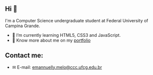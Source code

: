 ## Hi 👋

I'm a Computer Science undergraduate student at Federal University of Campina Grande.
- 🌱 I’m currently learning HTML5, CSS3 and JavaScript.
- 🔎 Know more about me on my [portfolio](https://emannuellymelo.github.io/)

## Contact me:

- ✉ E-mail: emannuelly.melo@ccc.ufcg.edu.br
<!--
**emannuellymelo/emannuellymelo** is a ✨ _special_ ✨ repository because its `README.md` (this file) appears on your GitHub profile.

Here are some ideas to get you started:

- 🔭 I’m currently working on ...
- 🌱 I’m currently learning ...
- 👯 I’m looking to collaborate on ...
- 🤔 I’m looking for help with ...
- 💬 Ask me about ...
- 📫 How to reach me: ...
- 😄 Pronouns: ...
- ⚡ Fun fact: ...
-->
